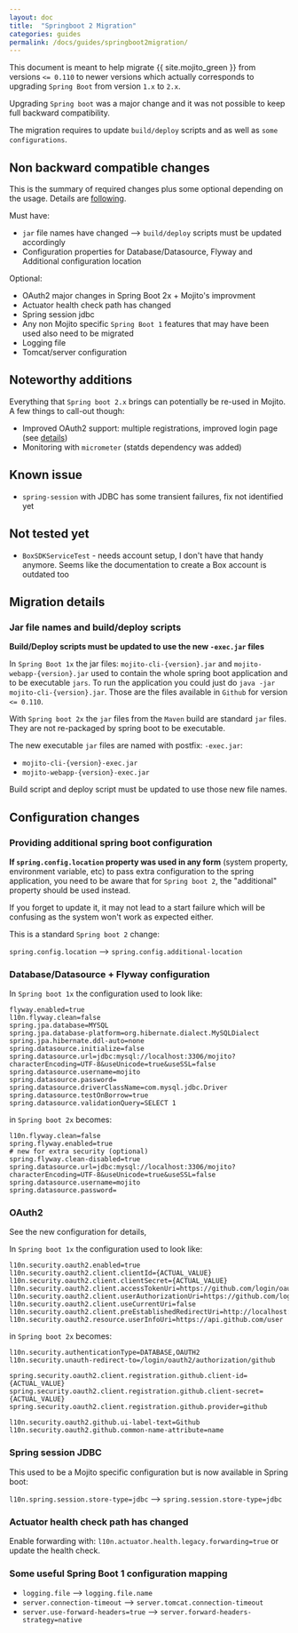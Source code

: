 ```yaml
---
layout: doc
title:  "Springboot 2 Migration"
categories: guides
permalink: /docs/guides/springboot2migration/
---
```


This document is meant to help migrate {{ site.mojito_green }} from versions `<= 0.110` to newer versions which actually 
corresponds to upgrading `Spring Boot` from version `1.x` to `2.x`.

Upgrading `Spring boot` was a major change and it was not possible to keep full backward compatibility.

The migration requires to update `build/deploy` scripts and as well as `some configurations`.

## Non backward compatible changes

This is the summary of required changes plus some optional depending on the usage. Details are [following](#migration-details).

Must have:
* `jar` file names have changed --> `build/deploy` scripts must be updated accordingly
* Configuration properties for Database/Datasource, Flyway and Additional configuration location 

Optional:
* OAuth2 major changes in Spring Boot 2x + Mojito's improvment
* Actuator health check path has changed
* Spring session jdbc
* Any non Mojito specific `Spring Boot 1` features that may have been used also need to be migrated
* Logging file
* Tomcat/server configuration

## Noteworthy additions

Everything that `Spring boot 2.x` brings can potentially be re-used in Mojito. A few things to call-out though:

* Improved OAuth2 support: multiple registrations, improved login page (see [details](/docs/guides/authentication/#oauth-2))
* Monitoring with `micrometer` (statds dependency was added)

## Known issue

* `spring-session` with JDBC has some transient failures, fix not identified yet

## Not tested yet

* `BoxSDKServiceTest` - needs account setup, I don't have that handy anymore. Seems like the documentation to create a Box account is outdated too

## Migration details

### Jar file names and build/deploy scripts

**Build/Deploy scripts must be updated to use the new `-exec.jar` files**

In `Spring Boot 1x` the jar files: `mojito-cli-{version}.jar` and `mojito-webapp-{version}.jar` used to contain the whole
 spring boot application and to be executable `jars`. To run the application you could just do `java -jar mojito-cli-{version}.jar`.
Those are the files available in `Github` for version `<= 0.110`.

With `Spring boot 2x` the `jar` files from the `Maven` build are standard `jar` files. They are not re-packaged by spring boot
 to be executable. 

The new executable `jar` files are named with postfix: `-exec.jar`: 
* `mojito-cli-{version}-exec.jar` 
* `mojito-webapp-{version}-exec.jar`

Build script and deploy script must be updated to use those new file names.

## Configuration changes

### Providing additional spring boot configuration

**If `spring.config.location` property was used in any form** (system property, environment variable, etc) to pass extra 
configuration to the spring application, you need to be aware that for `Spring boot 2`, the "additional" property should be used instead.

If you forget to update it, it may not lead to a start failure which will be confusing as the system won't work as expected either.

This is a standard `Spring boot 2` change: 

`spring.config.location` --> `spring.config.additional-location`

### Database/Datasource + Flyway configuration

In `Spring boot 1x` the configuration used to look like:

```
flyway.enabled=true
l10n.flyway.clean=false
spring.jpa.database=MYSQL
spring.jpa.database-platform=org.hibernate.dialect.MySQLDialect
spring.jpa.hibernate.ddl-auto=none
spring.datasource.initialize=false
spring.datasource.url=jdbc:mysql://localhost:3306/mojito?characterEncoding=UTF-8&useUnicode=true&useSSL=false
spring.datasource.username=mojito
spring.datasource.password=
spring.datasource.driverClassName=com.mysql.jdbc.Driver
spring.datasource.testOnBorrow=true
spring.datasource.validationQuery=SELECT 1
```

in `Spring boot 2x` becomes:

```
l10n.flyway.clean=false
spring.flyway.enabled=true
# new for extra security (optional)
spring.flyway.clean-disabled=true
spring.datasource.url=jdbc:mysql://localhost:3306/mojito?characterEncoding=UTF-8&useUnicode=true&useSSL=false
spring.datasource.username=mojito
spring.datasource.password=
```

### OAuth2

See the new configuration for details,

In `Spring boot 1x` the configuration used to look like:

```
l10n.security.oauth2.enabled=true
l10n.security.oauth2.client.clientId={ACTUAL_VALUE}
l10n.security.oauth2.client.clientSecret={ACTUAL_VALUE}
l10n.security.oauth2.client.accessTokenUri=https://github.com/login/oauth/access_token
l10n.security.oauth2.client.userAuthorizationUri=https://github.com/login/oauth/authorize
l10n.security.oauth2.client.useCurrentUri=false
l10n.security.oauth2.client.preEstablishedRedirectUri=http://localhost:8080/login/oauth
l10n.security.oauth2.resource.userInfoUri=https://api.github.com/user
```

in `Spring boot 2x` becomes:

```
l10n.security.authenticationType=DATABASE,OAUTH2
l10n.security.unauth-redirect-to=/login/oauth2/authorization/github

spring.security.oauth2.client.registration.github.client-id={ACTUAL_VALUE}
spring.security.oauth2.client.registration.github.client-secret={ACTUAL_VALUE}
spring.security.oauth2.client.registration.github.provider=github

l10n.security.oauth2.github.ui-label-text=Github
l10n.security.oauth2.github.common-name-attribute=name
```

### Spring session JDBC

This used to be a Mojito specific configuration but is now available in Spring boot:

`l10n.spring.session.store-type=jdbc` --> `spring.session.store-type=jdbc` 

### Actuator health check path has changed

Enable forwarding with: `l10n.actuator.health.legacy.forwarding=true` or update the health check. 

### Some useful Spring Boot 1 configuration mapping

* `logging.file` --> `logging.file.name`
* `server.connection-timeout` --> `server.tomcat.connection-timeout`
* `server.use-forward-headers=true` --> `server.forward-headers-strategy=native`